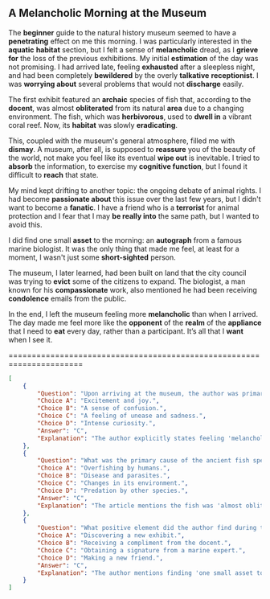 ## A Melancholic Morning at the Museum

The **beginner** guide to the natural history museum seemed to have a **penetrating** effect on me this morning. I was particularly interested in the **aquatic** **habitat** section, but I felt a sense of **melancholic** dread, as I **grieve for** the loss of the previous exhibitions. My initial **estimation** of the day was not promising. I had arrived late, feeling **exhausted** after a sleepless night, and had been completely **bewildered** by the overly **talkative** **receptionist**. I was **worrying about** several problems that would not **discharge** easily.

The first exhibit featured an **archaic** species of fish that, according to the **docent**, was almost **obliterated** from its natural **area** due to a changing environment. The fish, which was **herbivorous**, used to **dwell in** a vibrant coral reef. Now, its **habitat** was slowly **eradicating**.

This, coupled with the museum's general atmosphere, filled me with **dismay**. A museum, after all, is supposed to **reassure** you of the beauty of the world, not make you feel like its eventual **wipe out** is inevitable. I tried to **absorb** the information, to exercise my **cognitive function**, but I found it difficult to **reach** that state.

My mind kept drifting to another topic: the ongoing debate of animal rights. I had become **passionate about** this issue over the last few years, but I didn't want to become a **fanatic**. I have a friend who is a **terrorist** for animal protection and I fear that I may **be really into** the same path, but I wanted to avoid this.

I did find one small **asset** to the morning: an **autograph** from a famous marine biologist. It was the only thing that made me feel, at least for a moment, I wasn't just some **short-sighted** person.

The museum, I later learned, had been built on land that the city council was trying to **evict** some of the citizens to expand. The biologist, a man known for his **compassionate** work, also mentioned he had been receiving **condolence** emails from the public.

In the end, I left the museum feeling more **melancholic** than when I arrived. The day made me feel more like the **opponent** of the **realm** of the **appliance** that I need to **eat** every day, rather than a participant. It’s all that I **want** when I see it.


======================================================================

```json
[
    {
        "Question": "Upon arriving at the museum, the author was primarily experiencing what emotion?",
        "Choice A": "Excitement and joy.",
        "Choice B": "A sense of confusion.",
        "Choice C": "A feeling of unease and sadness.",
        "Choice D": "Intense curiosity.",
        "Answer": "C",
        "Explanation": "The author explicitly states feeling 'melancholic dread' and 'worrying,' indicating unease and sadness."
    },
    {
        "Question": "What was the primary cause of the ancient fish species' decline, as presented in the article?",
        "Choice A": "Overfishing by humans.",
        "Choice B": "Disease and parasites.",
        "Choice C": "Changes in its environment.",
        "Choice D": "Predation by other species.",
        "Answer": "C",
        "Explanation": "The article mentions the fish was 'almost obliterated' from its natural 'area' due to a 'changing environment'."
    },
    {
        "Question": "What positive element did the author find during their museum visit?",
        "Choice A": "Discovering a new exhibit.",
        "Choice B": "Receiving a compliment from the docent.",
        "Choice C": "Obtaining a signature from a marine expert.",
        "Choice D": "Making a new friend.",
        "Answer": "C",
        "Explanation": "The author mentions finding 'one small asset to the morning: an autograph from a famous marine biologist.'"
    }
]
```